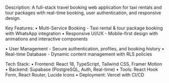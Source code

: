 Description:
A full-stack travel booking web application for taxi rentals and tour packages with real-time booking, user authentication, and responsive design.

Key Features:
• Multi-Service Booking - Taxi rental & tour package booking with WhatsApp integration
• Responsive UI/UX - Mobile-first design with animations and interactive components

• User Management - Secure authentication, profiles, and booking history
• Real-time Database - Dynamic content management with RLS policies

Tech Stack:
• Frontend: React 18, TypeScript, Tailwind CSS, Framer Motion
• Backend: Supabase (PostgreSQL, Auth, Real-time)
• Tools: React Hook Form, React Router, Lucide Icons
• Deployment: Vercel with CI/CD

 
